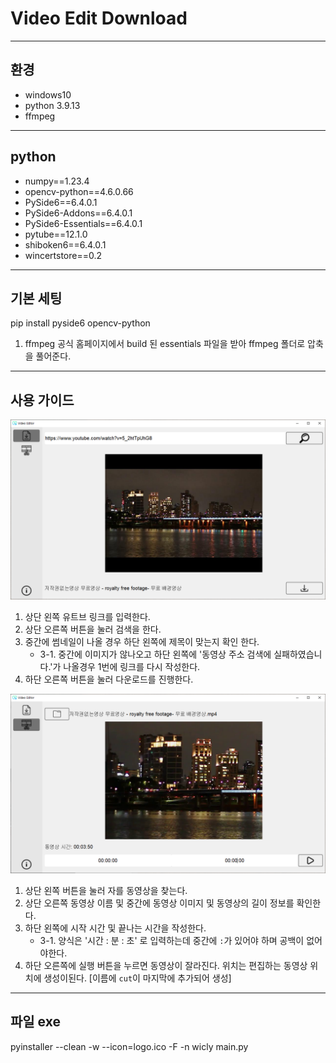 # Video Edit Download

***
## 환경
- windows10
- python 3.9.13
- ffmpeg

***
## python
- numpy==1.23.4
- opencv-python==4.6.0.66
- PySide6==6.4.0.1
- PySide6-Addons==6.4.0.1
- PySide6-Essentials==6.4.0.1
- pytube==12.1.0
- shiboken6==6.4.0.1
- wincertstore==0.2

***
## 기본 세팅
pip install pyside6 opencv-python

1. ffmpeg 공식 홈페이지에서 build 된 essentials 파일을 받아 ffmpeg 폴더로 압축을 풀어준다.

***
## 사용 가이드
![download](./image/guide_download.png)
1. 상단 왼쪽 유트브 링크를 입력한다.
2. 상단 오른쪽 버튼을 눌러 검색을 한다.
3. 중간에 썸네일이 나올 경우 하단 왼쪽에 제목이 맞는지 확인 한다.
    - 3-1. 중간에 이미지가 않나오고 하단 왼쪽에 '동영상 주소 검색에 실패하였습니다.'가 나올경우 1번에 링크를 다시 작성한다.
4. 하단 오른쪽 버튼을 눌러 다운로드를 진행한다.

![cut](./image/guide_cut.png)
1. 상단 왼쪽 버튼을 눌러 자를 동영상을 찾는다.
2. 상단 오른쪽 동영상 이름 및 중간에 동영상 이미지 및 동영상의 길이 정보를 확인한다.
3. 하단 왼쪽에 시작 시간 및 끝나는 시간을 작성한다.
   - 3-1. 양식은 '시간 : 분 : 초' 로 입력하는데 중간에 `:`가 있어야 하며 공백이 없어야한다.
4. 하단 오른쪽에 실행 버튼을 누르면 동영상이 잘라진다. 위치는 편집하는 동영상 위치에 생성이된다. [이름에 `cut`이 마지막에 추가되어 생성]

***
## 파일 exe
pyinstaller --clean -w --icon=logo.ico -F -n wicly main.py